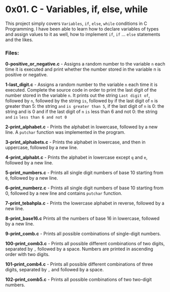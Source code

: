 # 0x01. C - Variables, if, else, while
This project simply covers `Variables`, `if`, `else`, `while` conditions in C Programming. I have been able to learn how to declare variables of types and assign values to it as well, how to implement `if`, `if` ... `else` statements and the likes.

### Files:

**0-positive_or_negative.c** - Assigns a random number to the variable `n` each time it is executed and print whether the number stored in the variable n is positive or negative.

**1-last_digit.c** - Assigns a random number to the variable `n` each time it is executed. Complete the source code in order to print the last digit of the number stored in the variable `n`. It prints out the string `Last digit of`, followed by `n`, followed by the string `is`, followed by if the last digit of `n` is greater than 5: the string `and` `is greater than 5`, if the last digit of `n` is 0: the string and is 0 and if the last digit of `n` `is` less than 6 and not 0: the string `and` `is` `less than 6 and not 0`

**2-print_alphabet.c** - Prints the alphabet in lowercase, followed by a new line. A `putchar` function was implemented in the program.

**3-print_alphabets.c** - Prints the alphabet in lowercase, and then in uppercase, followed by a new line.

**4-print_alphabt.c** - Prints the alphabet in lowercase except `q` and `e`, followed by a new line.

**5-print_numbers.c** - Prints all single digit numbers of base 10 starting from `0`, followed by a new line.

**6-print_numberz.c** - Prints all single digit numbers of base 10 starting from 0, followed by a new line and contains `putchar` function.

**7-print_tebahpla.c** - Prints the lowercase alphabet in reverse, followed by a new line.

**8-print_base16.c** Prints all the numbers of base 16 in lowercase, followed by a new line.

**9-print_comb.c** - Prints all possible combinations of single-digit numbers.

**100-print_comb3.c** - Prints all possible different combinations of two digits, separated by `,` followed by a space. Numbers are printed in ascending order with two digits.

**101-print_comb4.c** - Prints all possible different combinations of three digits, separated by `,` and followed by a space.

**102-print_comb5.c** - Prints all possible combinations of two two-digit numbers.
